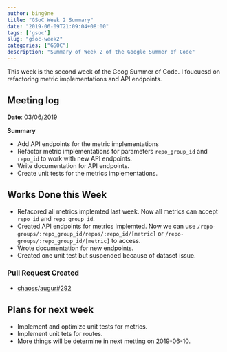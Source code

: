 ```yaml
---
author: bing0ne
title: "GSoC Week 2 Summary"
date: "2019-06-09T21:09:04+08:00"
tags: ['gsoc']
slug: "gsoc-week2"
categories: ["GSOC"]
description: "Summary of Week 2 of the Google Summer of Code"
---
```


This week is the second week of the Goog Summer of Code. I foucuesd on refactoring metric implementations and API endpoints.

<!--more-->

## Meeting log

**Date**: 03/06/2019

**Summary**

* Add API endpoints for the metric implementations
* Refactor metric implementations for parameters `repo_group_id` and `repo_id` to work with new API endpoints.
* Write documentation for API endpoints.
* Create unit tests for the metrics implementations.

## Works Done this Week

* Refacored all metrics implemted last week. Now all metrics can accept `repo_id` and `repo_group_id`.
* Created API endpoints for metrics implemted. Now we can use `/repo-groups/:repo_group_id/repos/:repo_id/[metric]` or `/repo-groups/:repo_group_id/[metric]` to access.
* Wrote documentation for new endpoints.
* Created one unit test but suspended because of dataset issue. 


### Pull Request Created

* [chaoss/augur#292](https://github.com/chaoss/augur/pull/292)

## Plans for next week

* Implement and optimize unit tests for metrics.
* Implement unit tets for routes. 
* More things will be determine in next metting on 2019-06-10. 
